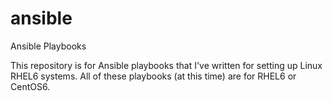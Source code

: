 ansible
=======

Ansible Playbooks

This repository is for Ansible playbooks that I've written for setting up Linux RHEL6 systems.  All of these playbooks (at this time) are for RHEL6 or CentOS6.
